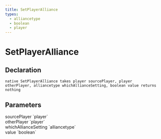 ```yaml
---
title: SetPlayerAlliance
types:
  - alliancetype
  - boolean
  - player
---
```


# SetPlayerAlliance

## Declaration

```
native SetPlayerAlliance takes player sourcePlayer, player otherPlayer, alliancetype whichAllianceSetting, boolean value returns nothing
```

## Parameters
<dl>
  <dt>sourcePlayer `player`</dt>
  <dd></dd>

  <dt>otherPlayer `player`</dt>
  <dd></dd>

  <dt>whichAllianceSetting `alliancetype`</dt>
  <dd></dd>

  <dt>value `boolean`</dt>
  <dd></dd>
</dl>